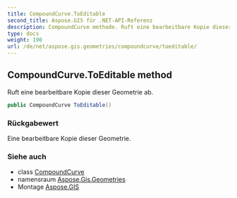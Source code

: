 ```yaml
---
title: CompoundCurve.ToEditable
second_title: Aspose.GIS für .NET-API-Referenz
description: CompoundCurve methode. Ruft eine bearbeitbare Kopie dieser Geometrie ab.
type: docs
weight: 190
url: /de/net/aspose.gis.geometries/compoundcurve/toeditable/
---
```

## CompoundCurve.ToEditable method

Ruft eine bearbeitbare Kopie dieser Geometrie ab.

```csharp
public CompoundCurve ToEditable()
```

### Rückgabewert

Eine bearbeitbare Kopie dieser Geometrie.

### Siehe auch

* class [CompoundCurve](../)
* namensraum [Aspose.Gis.Geometries](../../compoundcurve/)
* Montage [Aspose.GIS](../../../)


